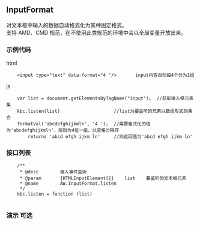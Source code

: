 ## InputFormat

对文本框中输入的数据自动格式化为某种固定格式。  
支持 AMD、CMD 规范，在不使用此类规范的环境中会以全局变量开放出来。


### 示例代码
html
```
	<input type="text" data-format="4 "/>		input内容自动每4个分为1组		
```

js
```
	var list = document.getElementsByTagName("input");	//获取输入框元素集
	kbc.listen(list)					//list为要监听的元素以数组形式的集合
	formatVal('abcdefghijkmln', '4 ');	//需要格式化的值为'abcdefghijkmln'，规则为4位一组，以空格分隔开
		returns 'abcd efgh ijkm ln'		//则返回值为'abcd efgh ijkm ln'
```


### 接口列表

```
	/**
	 * @desc        输入事件监听
	 * @param       {HTMLInputElement[]}    list    要监听的文本框元素
	 * @name        AW.InputFormat.listen
	 */
	kbc.listen = function (list)
	
```

### 演示 可选